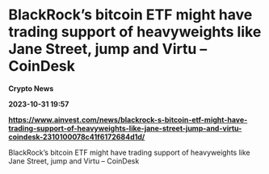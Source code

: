 # BlackRock’s bitcoin ETF might have trading support of heavyweights like Jane Street, jump and Virtu – CoinDesk
**Crypto News**

**2023-10-31 19:57**

**https://www.ainvest.com/news/blackrock-s-bitcoin-etf-might-have-trading-support-of-heavyweights-like-jane-street-jump-and-virtu-coindesk-2310100078c41f6172684d1d/**

BlackRock’s bitcoin ETF might have trading support of heavyweights like Jane Street, jump and Virtu – CoinDesk